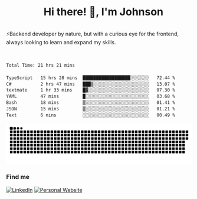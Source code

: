 <div id="user-content-toc">
  <ul align="center">
    <summary><h1 style="display: inline-block">Hi there! 👋, I'm Johnson</h1></summary>
  </ul>
</div>

⚡Backend developer by nature, but with a curious eye for the frontend, always looking to learn and expand my skills.

<br>


<!--START_SECTION:waka-->

```txt
Total Time: 21 hrs 21 mins

TypeScript   15 hrs 28 mins  ██████████████████░░░░░░░   72.44 %
C#           2 hrs 47 mins   ███▒░░░░░░░░░░░░░░░░░░░░░   13.07 %
textmate     1 hr 33 mins    █▓░░░░░░░░░░░░░░░░░░░░░░░   07.30 %
YAML         47 mins         █░░░░░░░░░░░░░░░░░░░░░░░░   03.68 %
Bash         18 mins         ▒░░░░░░░░░░░░░░░░░░░░░░░░   01.41 %
JSON         15 mins         ▒░░░░░░░░░░░░░░░░░░░░░░░░   01.21 %
Text         6 mins          ░░░░░░░░░░░░░░░░░░░░░░░░░   00.49 %
```

<!--END_SECTION:waka-->

<picture>
  <source  srcset="https://github.com/joshwambere/joshwambere/blob/output/github-contribution-grid-snake-dark.svg?palette=github-dark">
  <source  srcset="https://github.com/joshwambere/joshwambere/blob/output/github-contribution-grid-snake.svg">
  <img alt="github contribution grid snake animation" src="https://github.com/joshwambere/joshwambere/blob/output/github-contribution-grid-snake.svg">
</picture>

### Find me
<a href="https://www.linkedin.com/in/dusabe-johnson" target="_blank"><img src="https://img.shields.io/badge/LinkedIn-%230077B5.svg?&style=flat&logo=linkedin&logoColor=white" alt="LinkedIn"></a>
‎‎ [![Personal Website](https://img.shields.io/badge/visit-Johnsonis.me-blue)](https://johnsonis.me/)
